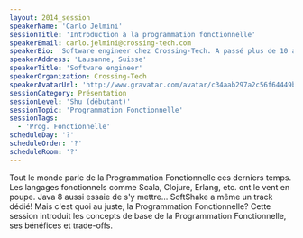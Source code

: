 ```yaml
---
layout: 2014_session
speakerName: 'Carlo Jelmini'
sessionTitle: 'Introduction à la programmation fonctionnelle'
speakerEmail: carlo.jelmini@crossing-tech.com
speakerBio: 'Software engineer chez Crossing-Tech. A passé plus de 10 ans à tenter de faire du design Orienté Object avec Java. Il se soigne maintenant depuis 3 ans avec Scala et la Programmation Fonctionnelle, mais le chemin vers la guérison est long...'
speakerAddress: 'Lausanne, Suisse'
speakerTitle: 'Software engineer'
speakerOrganization: Crossing-Tech
speakerAvatarUrl: 'http://www.gravatar.com/avatar/c34aab297a2c56f64449b5ac375305b7?size=200&default=mm'
sessionCategory: Présentation
sessionLevel: 'Shu (débutant)'
sessionTopic: 'Programmation Fonctionnelle'
sessionTags:
  - 'Prog. Fonctionnelle'
scheduleDay: '?'
scheduleOrder: '?'
scheduleRoom: '?'
---
```


Tout le monde parle de la Programmation Fonctionnelle ces derniers temps. Les langages fonctionnels comme Scala, Clojure, Erlang, etc. ont le vent en poupe. Java 8 aussi essaie de s'y mettre... SoftShake a même un track dédié! Mais c'est quoi au juste, la Programmation Fonctionnelle?
Cette session introduit les concepts de base de la Programmation Fonctionnelle, ses bénéfices et trade-offs.
